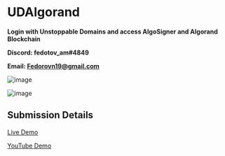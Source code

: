 # UDAlgorand

**Login with Unstoppable Domains and access AlgoSigner and Algorand Blockchain**

**Discord: fedotov_am#4849**

**Email: Fedorovn19@gmail.com**



![image](https://user-images.githubusercontent.com/66903336/146422399-a9021a59-ed10-443e-aeb5-760709b78aa5.png)

![image](https://user-images.githubusercontent.com/66903336/150659957-96397054-cdc8-47e2-bc2f-749abcb449d3.png)

## Submission Details

[Live Demo](https://uda-lgorand.vercel.app/)

[YouTube Demo](https://youtu.be/RogDqb7A_8U)

